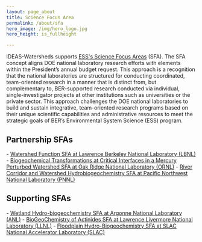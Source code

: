 ```yaml
---
layout: page_about
title: Science Focus Area
permalink: /about/sfa
hero_image: /img/hero_logo.jpg
hero_height: is_fullheight

---
```

IDEAS-Watersheds supports <a href="https://doesbr.org/research/sfa/">ESS's Science Focus Areas</a> (SFA). The SFA concept aligns DOE national laboratory research efforts with elements within the President’s annual budget request.  This approach is a recognition that the national laboratories are structured for conducting coordinated, team-oriented research in a manner that is distinct from, but complementary to, BER-supported research conducted via individual, single-investigator projects at other institutions such as universities or the private sector. This approach challenges the DOE national laboratories to build and sustain integrative, team-oriented research programs based on their unique scientific capabilities and administrative resources to meet the strategic goals of BER’s Environmental System Science (ESS) program. 

<h2>Partnership SFAs</h2>
- <a href="https://watershed.lbl.gov/">Watershed Function SFA at Lawrence Berkeley National Laboratory (LBNL)</a>
- <a href="https://www.esd.ornl.gov/programs/rsfa/index.shtml">Biogeochemical Transformations at Critical Interfaces in a Mercury Perturbed Watershed SFA at Oak Ridge National Laboratory (ORNL)</a>
- <a href="https://www.pnnl.gov/projects/river-corridor">River Corridor and Watershed Hydrobiogeochemistry SFA at Pacific Northwest National Laboratory (PNNL)</a>


<h2>Supporting SFAs</h2>
- <a href="https://www.anl.gov/bio/subsurface-biogeochemical-research">Wetland Hydro-biogeochemistry SFA at Argonne National Laboratory (ANL)</a>
- <a href="https://seaborg.llnl.gov/research/environmental-radiochemistry">BioGeoChemistry of Actinides SFA at Lawrence Livermore National Laboratory (LLNL)</a>
- <a href="https://www-ssrl.slac.stanford.edu/sfa/">Floodplain Hydro-Biogeochemistry SFA at SLAC National Accelerator Laboratory (SLAC)</a>
